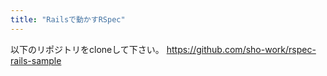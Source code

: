 ```yaml
---
title: "Railsで動かすRSpec"
---
```


以下のリポジトリをcloneして下さい。
https://github.com/sho-work/rspec-rails-sample
